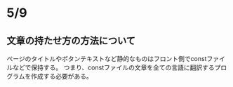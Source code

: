 # 5/9

## 文章の持たせ方の方法について

ページのタイトルやボタンテキストなど静的なものはフロント側でconstファイルなどで保持する。
つまり、constファイルの文章を全ての言語に翻訳するプログラムを作成する必要がある。
